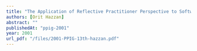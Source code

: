 ```yaml
---
title: "The Application of Reflective Practitioner Perspective to Software Engineering"
authors: [Orit Hazzan]
abstract: ""
publishedAt: "ppig-2001"
year: 2001
url_pdf: "/files/2001-PPIG-13th-hazzan.pdf"
---
```

